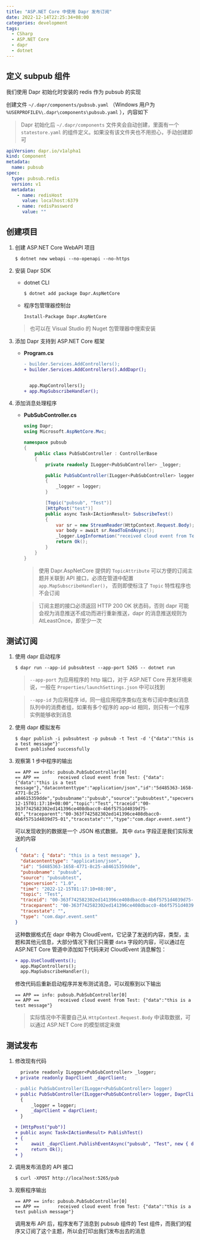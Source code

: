 ```yaml
---
title: "ASP.NET Core 中使用 Dapr 发布订阅"
date: 2022-12-14T22:25:34+08:00
categories: development
tags:
  - CSharp
  - ASP.NET Core
  - dapr
  - dotnet
---
```


## 定义 subpub 组件

我们使用 Dapr 初始化时安装的 redis 作为 pubsub 的实现

创建文件 `~/.dapr/components/pubsub.yaml` （Windows 用户为 `%USERPROFILE%\.dapr\components\pubsub.yaml` ），内容如下

> Dapr 初始化后 `~/.dapr/components` 文件夹会自动创建，里面有一个 `statestore.yaml` 的组件定义。如果没有该文件夹也不用担心，手动创建即可

```yaml
apiVersion: dapr.io/v1alpha1
kind: Component
metadata:
  name: pubsub
spec:
  type: pubsub.redis
  version: v1
  metadata:
    - name: redisHost
      value: localhost:6379
    - name: redisPassword
      value: ""
```

## 创建项目

1. 创建 ASP.NET Core WebAPI 项目

   ```shell
   $ dotnet new webapi --no-openapi --no-https
   ```

2. 安装 Dapr SDK

   - dotnet CLI

     ```shell
     $ dotnet add package Dapr.AspNetCore
     ```

   - 程序包管理器控制台

     ```pwsh
     Install-Package Dapr.AspNetCore
     ```

   > 也可以在 Visual Studio 的 Nuget 包管理器中搜索安装

3. 添加 Dapr 支持到 ASP.NET Core 框架

   - **Program.cs**

     ```diff
     - builder.Services.AddControllers();
     + builder.Services.AddControllers().AddDapr();


       app.MapControllers();
     + app.MapSubscribeHandler();
     ```

4. 添加消息处理程序

   - **PubSubController.cs**

     ```csharp
     using Dapr;
     using Microsoft.AspNetCore.Mvc;

     namespace pubsub
     {
         public class PubSubController : ControllerBase
         {
             private readonly ILogger<PubSubController> _logger;

             public PubSubController(ILogger<PubSubController> logger)
             {
                 _logger = logger;
             }

             [Topic("pubsub", "Test")]
             [HttpPost("test")]
             public async Task<IActionResult> SubscribeTest()
             {
                 var sr = new StreamReader(HttpContext.Request.Body);
                 var body = await sr.ReadToEndAsync();
                 _logger.LogInformation("received cloud event from Test: {message}", body);
                 return Ok();
             }
         }
     }
     ```

     > 使用 Dapr.AspNetCore 提供的 `TopicAttribute` 可以方便的订阅主题并关联到 API 接口，必须在管道中配置 `app.MapSubscribeHandler()`， 否则即使标注了 `Topic` 特性程序也不会订阅

     > 订阅主题的接口必须返回 HTTP 200 OK 状态码，否则 dapr 可能会视为消息推送不成功而进行重新推送，dapr 的消息推送规则为 AtLeastOnce，即至少一次

## 测试订阅

1. 使用 dapr 启动程序

   ```shell
   $ dapr run --app-id pubsubtest --app-port 5265 -- dotnet run
   ```

   > `--app-port` 为应用程序的 http 端口，对于 ASP.NET Core 开发环境来说，一般在 `Properties/launchSettings.json` 中可以找到

   > `--app-id` 为应用程序 id，同一组应用程序类似在发布订阅中类似消息队列中的消费者组，如果有多个程序的 app-id 相同，则只有一个程序实例能够收到消息

2. 使用 dapr 模拟发布

   ```shell
   $ dapr publish -i pubsubtest -p pubsub -t Test -d '{"data":"this is a test message"}'
   Event published successfully
   ```

3. 观察第 1 步中程序的输出

   ```shell
   == APP == info: pubsub.PubSubController[0]
   == APP ==       received cloud event from Test: {"data":{"data":"this is a test message"},"datacontenttype":"application/json","id":"5d485363-1658-4771-8c25-a84615359dde","pubsubname":"pubsub","source":"pubsubtest","specversion":"1.0","time":"2022-12-15T01:17:10+08:00","topic":"Test","traceid":"00-363f742582302ed141396ce408dbacc0-4b6f5751d4039d75-01","traceparent":"00-363f742582302ed141396ce408dbacc0-4b6f5751d4039d75-01","tracestate":"","type":"com.dapr.event.sent"}
   ```

   可以发现收到的数据是一个 JSON 格式数据， 其中 `data` 字段正是我们实际发送的内容

   ```json
   {
     "data": { "data": "this is a test message" },
     "datacontenttype": "application/json",
     "id": "5d485363-1658-4771-8c25-a84615359dde",
     "pubsubname": "pubsub",
     "source": "pubsubtest",
     "specversion": "1.0",
     "time": "2022-12-15T01:17:10+08:00",
     "topic": "Test",
     "traceid": "00-363f742582302ed141396ce408dbacc0-4b6f5751d4039d75-01",
     "traceparent": "00-363f742582302ed141396ce408dbacc0-4b6f5751d4039d75-01",
     "tracestate": "",
     "type": "com.dapr.event.sent"
   }
   ```

   这种数据格式在 dapr 中称为 CloudEvent，它记录了发送的内容，类型，主题和其他元信息，大部分情况下我们只需要 `data` 字段的内容，可以通过在 ASP.NET Core 管道中添加如下代码来对 CloudEvent 消息解包：

   ```diff
   + app.UseCloudEvents();
     app.MapControllers();
     app.MapSubscribeHandler();
   ```

   修改代码后重新启动程序并发布测试消息，可以观察到以下输出

   ```shell
   == APP == info: pubsub.PubSubController[0]
   == APP ==       received cloud event from Test: {"data":"this is a test message"}
   ```

   > 实际情况中不需要自己从 `HttpContext.Request.Body` 中读取数据，可以通过 ASP.NET Core 的模型绑定来做

## 测试发布

1. 修改现有代码

   ```diff
     private readonly ILogger<PubSubController> _logger;
   + private readonly DaprClient _daprClient;

   - public PubSubController(ILogger<PubSubController> logger)
   + public PubSubController(ILogger<PubSubController> logger, DaprClient daprClient)
     {
         _logger = logger;
   +     _daprClient = daprClient;
     }

   + [HttpPost("pub")]
   + public async Task<IActionResult> PublishTest()
   + {
   +     await _daprClient.PublishEventAsync("pubsub", "Test", new { data = "this is a test publish message" });
   +     return Ok();
   + }
   ```

2. 调用发布消息的 API 接口
   ```shell
   $ curl -XPOST http://localhost:5265/pub
   ```
3. 观察程序输出

   ```shell
   == APP == info: pubsub.PubSubController[0]
   == APP ==       received cloud event from Test: {"data":"this is a test publish message"}
   ```

   调用发布 API 后，程序发布了消息到 pubsub 组件的 Test 组件，而我们的程序又订阅了这个主题，所以会打印出我们发布出去的消息
